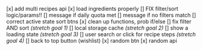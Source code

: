 [x] add multi recipes api
[x] load ingredients properly
[] FIX filter/sort logic/params!!
[] message if daily quota met
[] message if no filters match
[] correct active state sort btns
[x] clean up functions, prob if/else
[] fix filter AND sort _(stretch goal 1)_
[] local storage cache _(stretch goal 2)_
[] show a loading state _(stretch goal 3)_
[] user search or click for recipe steps _(stretch goal 4)_
[] back to top button (wishlist)
[x] random btn
[x] random api
